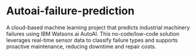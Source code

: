 # Autoai-failure-prediction
A cloud-based machine learning project that predicts industrial machinery failures using IBM Watsonx.ai AutoAI. This no-code/low-code solution leverages real-time sensor data to classify failure types and supports proactive maintenance, reducing downtime and repair costs.
